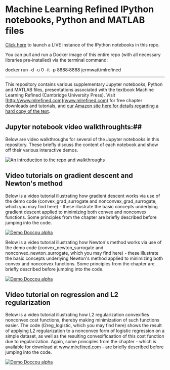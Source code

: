 # Machine Learning Refined IPython notebooks, Python and MATLAB files

[Click here](http://35.163.77.255:8000/) to launch a LIVE instance of the IPython notebooks in this repo.  

You can pull and run a Docker image of this entire repo (with all necessary libraries pre-installed) via the terminal command: 

docker run -d -u 0 -it -p 8888:8888 jermwatt/mlrefined

- - -
This repository contains various supplementary Jupyter notebooks, Python and MATLAB files, presentations associated with the textbook Machine Learning Refined (Cambridge University Press). Visit [http://www.mlrefined.com](www.mlrefined.com) for free chapter downloads and tutorials, and [our Amazon site here for details regarding a hard copy of the text](https://www.amazon.com/Machine-Learning-Refined-Foundations-Applications/dp/1107123526/ref=sr_1_1?ie=UTF8&qid=1471025359&sr=8-1&keywords=machine+learning+refined).

## Jupyter notebook video walkthroughts:## 

Below are video walkthroughs for several of the Jupyter notebooks in this repository.  These briefly discuss the content of each notebook and show off their various interactive demos.

[![An introduction to the repo and walkthroughs](https://j.gifs.com/g5yPoZ.gif)](https://www.youtube.com/watch?v=qAHp91oaPmA&list=PLP4qPrZ20QB5IjpN0iQTgCepv54yA6kVF&index=1)



## Video tutorials on gradient descent and Newton's method

Below is a video tutorial illustrating how gradient descent works via use of the demo code (convex_grad_surrogate and nonconvex_grad_surrogate, which you may find here) - these illustrate the basic concepts underlying gradient descent applied to minimizing both convex and nonconvex functions. Some principles from the chapter are briefly described before jumping into the code.

[![Demo Doccou alpha](https://j.gifs.com/o2AJjA.gif)](https://youtu.be/yy1otucCYVM)

Below is a video tutorial illustrating how Newton's method works via use of the demo code (convex_newton_surrogate and nonconvex_newton_surrogate, which you may find here) - these illustrate the basic concepts underlying Newton's method applied to minimizing both convex and nonconvex functions. Some principles from the chapter are briefly described before jumping into the code.

[![Demo Doccou alpha](https://j.gifs.com/zpql9q.gif)](https://www.youtube.com/watch?v=LLc-N3jgj7U)

## Video tutorial on regression and L2 regularization

Below is a video tutorial illustrating how L2 regularization convexifies nonconvex cost functions, thereby making minimization of such functions easier.  The code (l2reg_logistic, which you may find here) shows the result of applying L2 regularization to a nonconvex form of logistic regression on a simple dataset, as well as the resulting convexificaation of this cost function due to regularization.   Again, some principles from the chapter - which is available for download at www.mlrefined.com -  are briefly described before jumping into the code.

[![Demo Doccou alpha](https://j.gifs.com/AD8OG1.gif)](https://youtu.be/ON_7wm-Qe6c)



